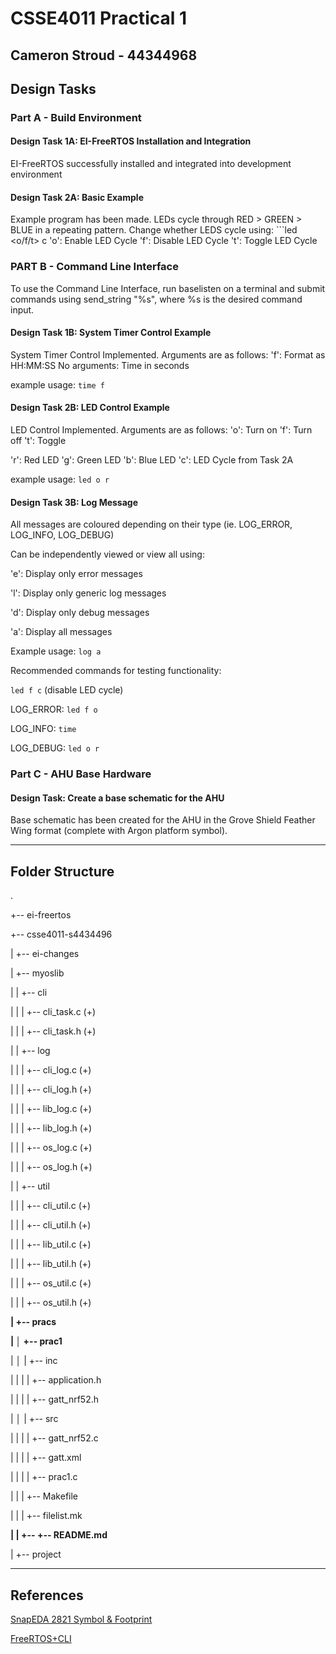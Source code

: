 # CSSE4011 Practical 1

## Cameron Stroud - 44344968


## Design Tasks

### Part A - Build Environment


#### Design Task 1A: EI-FreeRTOS Installation and Integration

EI-FreeRTOS successfully installed and integrated into development environment


#### Design Task 2A: Basic Example

Example program has been made. LEDs cycle through RED > GREEN > BLUE in a repeating pattern.
Change whether LEDS cycle using: ```led <o/f/t> c
'o': Enable LED Cycle
'f': Disable LED Cycle
't': Toggle LED Cycle

### PART B - Command Line Interface

To use the Command Line Interface, run baselisten on a terminal and submit commands using
send_string "%s", where %s is the desired command input.


#### Design Task 1B: System Timer Control Example

System Timer Control Implemented. Arguments are as follows:
'f': Format as HH:MM:SS
No arguments: Time in seconds

example usage: `time f`


#### Design Task 2B: LED Control Example

LED Control Implemented. Arguments are as follows:
'o': Turn on
'f': Turn off
't': Toggle

'r': Red LED
'g': Green LED
'b': Blue LED
'c': LED Cycle from Task 2A

example usage: `led o r`


#### Design Task 3B: Log Message

All messages are coloured depending on their type (ie. LOG\_ERROR, LOG\_INFO, LOG\_DEBUG)


Can be independently viewed or view all using:

'e': Display only error messages

'l': Display only generic log messages

'd': Display only debug messages

'a': Display all messages


Example usage: `log a`

Recommended commands for testing functionality:

`led f c` (disable LED cycle)

LOG\_ERROR:  `led f o`

LOG\_INFO:   `time`

LOG\_DEBUG:  `led o r`


### Part C - AHU Base Hardware

#### Design Task: Create a base schematic for the AHU

Base schematic has been created for the AHU in the Grove Shield Feather Wing format (complete with Argon platform symbol).

---

## Folder Structure

.

+-- ei-freertos

+-- csse4011-s4434496

|    +-- ei-changes

|    +-- myoslib

|   |   +-- cli

|   |   |   +-- cli_task.c  (+)

|   |   |   +-- cli_task.h  (+)

|   |   +-- log

|   |   |   +-- cli_log.c   (+)

|   |   |   +-- cli_log.h   (+)

|   |   |   +-- lib_log.c   (+)

|   |   |   +-- lib_log.h   (+)

|   |   |   +-- os_log.c    (+)

|   |   |   +-- os_log.h    (+)

|   |   +-- util

|   |   |   +-- cli_util.c  (+)

|   |   |   +-- cli_util.h  (+)

|   |   |   +-- lib_util.c  (+)

|   |   |   +-- lib_util.h  (+)

|   |   |   +-- os_util.c   (+)

|   |   |   +-- os_util.h   (+)

**|   +-- pracs**

**|   │   +-- prac1**     

|   │   |   +-- inc

|   |   |   |   +-- application.h

|   |   |   |   +-- gatt_nrf52.h

|   │   |   +-- src

|   |   |   |   +-- gatt_nrf52.c

|   |   |   |   +-- gatt.xml

|   |   |   |   +-- prac1.c

|   |   |   +-- Makefile

|   |   |   +-- filelist.mk

**|   |   +-- +-- README.md**

|   +-- project

---

## References

[SnapEDA 2821 Symbol & Footprint](https://www.snapeda.com/parts/2821/Adafruit%20Industries%20LLC/view-part/)

[FreeRTOS+CLI](https://www.freertos.org/FreeRTOS-Plus/FreeRTOS_Plus_CLI/Download_FreeRTOS_Plus_CLI.html)